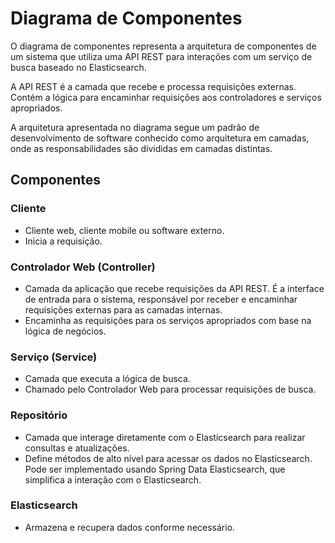 # Diagrama de Componentes

O diagrama de componentes representa a arquitetura de componentes de um sistema que utiliza uma API REST para interações com um serviço de busca baseado no Elasticsearch.

A API REST é a camada que recebe e processa requisições externas. Contém a lógica para encaminhar requisições aos controladores e serviços apropriados.

A arquitetura apresentada no diagrama segue um padrão de desenvolvimento de software conhecido como arquitetura em camadas, onde as responsabilidades são divididas em camadas distintas. 

## Componentes

### Cliente
- Cliente web, cliente mobile ou software externo.
- Inicia a requisição.

### Controlador Web (Controller)
- Camada da aplicação que recebe requisições da API REST. É a interface de entrada para o sistema, responsável por receber e encaminhar requisições externas para as camadas internas.
- Encaminha as requisições para os serviços apropriados com base na lógica de negócios.

### Serviço (Service)
- Camada que executa a lógica de busca.
- Chamado pelo Controlador Web para processar requisições de busca.

### Repositório
- Camada que interage diretamente com o Elasticsearch para realizar consultas e atualizações.
- Define métodos de alto nível para acessar os dados no Elasticsearch. Pode ser implementado usando Spring Data Elasticsearch, que simplifica a interação com o Elasticsearch.

### Elasticsearch
- Armazena e recupera dados conforme necessário.
